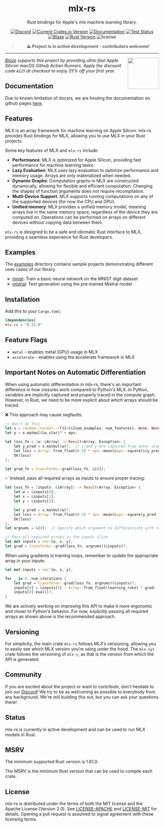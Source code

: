 <div align="center">
<h1><b>mlx-rs</b></h1>

Rust bindings for Apple's mlx machine learning library.

[![Discord](https://img.shields.io/discord/1176807732473495552.svg?color=7289da&&logo=discord)](https://discord.gg/jZvTsxDX49)
[![Current Crates.io Version](https://img.shields.io/crates/v/mlx-rs.svg)](https://crates.io/crates/mlx-rs)
[![Documentation](https://img.shields.io/badge/docs-latest-blue)]()
[![Test Status](https://github.com/oxideai/mlx-rs/actions/workflows/validate.yml/badge.svg)](https://github.com/oxideai/mlx-rs/actions/workflows/validate.yml)
[![Blaze](https://runblaze.dev/gh/307493885959233117281096297203102330146/badge.svg)](https://runblaze.dev)
[![Rust Version](https://img.shields.io/badge/Rust-1.81.0+-blue)](https://releases.rs/docs/1.81.0)
![license](https://shields.io/badge/license-MIT%2FApache--2.0-blue)

> **⚠️ Project is in active development - contributors welcome!**

---

<div align="left" valign="middle">
<a href="https://runblaze.dev">
 <picture>
   <source media="(prefers-color-scheme: dark)" srcset="https://www.runblaze.dev/logo_dark.png">
   <img align="right" src="https://www.runblaze.dev/logo_light.png" height="102px"/>
 </picture>
</a>

<br style="display: none;"/>

_[Blaze](https://runblaze.dev) supports this project by providing ultra-fast Apple Silicon macOS Github Action Runners. Apply the discount code `AI25` at checkout to enjoy 25% off your first year._

</div>

</div>

## Documentation

Due to known limitation of docsrs, we are hosting the documentation on github pages [here](https://oxideai.github.io/mlx-rs/mlx_rs/).

## Features

MLX is an array framework for machine learning on Apple Silicon. mlx-rs provides Rust bindings for MLX, allowing you to use MLX in your Rust projects.

Some key features of MLX and `mlx-rs` include:
- **Performance**: MLX is optimized for Apple Silicon, providing fast performance for machine learning tasks.
- **Lazy Evaluation**: MLX uses lazy evaluation to optimize performance and memory usage. Arrays are only materialized when needed.
- **Dynamic Graphs**: Computation graphs in MLX are constructed dynamically, allowing for flexible and efficient computation. Changing the shapes of function arguments does not require recompilation.
- **Mutli-Device Support**: MLX supports running computations on any of the supported devices (for now the CPU and GPU).
- **Unified memory**: MLX provides a unified memory model, meaning arrays live in the same memory space, regardless of the device they are computed on. Operations can be performed on arrays on different devices without copying data between them.

`mlx-rs` is designed to be a safe and idiomatic Rust interface to MLX, providing a seamless experience for Rust developers.

## Examples
The [examples](examples/) directory contains sample projects demonstrating different uses cases of our library.
- [mnist](examples/mnist/): Train a basic neural network on the MNIST digit dataset
- [mistral](examples/mistral/): Text generation using the pre-trained Mistral model

## Installation

Add this to your `Cargo.toml`:
```toml
[dependencies]
mlx-rs = "0.21.0"
```

## Feature Flags

* `metal` - enables metal (GPU) usage in MLX
* `accelerate` - enables using the accelerate framework in MLX

## Important Notes on Automatic Differentiation

When using automatic differentiation in mlx-rs, there's an important difference in how closures work compared to Python's MLX. In Python, variables are implicitly captured and properly traced in the compute graph. However, in Rust, we need to be more explicit about which arrays should be traced.

❌ This approach may cause segfaults:
```rust
// Don't do this
let x = random::normal::<f32>(&[num_examples, num_features], None, None, None)?;
let y = x.matmul(&w_star)? + eps;

let loss_fn = |w: &Array| -> Result<Array, Exception> {
    let y_pred = x.matmul(w)?;  // x and y are captured from outer scope
    let loss = Array::from_float(0.5) * ops::mean(&ops::square(&(y_pred - &y))?, None, None)?;
    Ok(loss)
};

let grad_fn = transforms::grad(loss_fn, &[0]);
```

✅ Instead, pass all required arrays as inputs to ensure proper tracing:
```rust
let loss_fn = |inputs: &[Array]| -> Result<Array, Exception> {
    let w = &inputs[0];
    let x = &inputs[1];
    let y = &inputs[2];

    let y_pred = x.matmul(w)?;
    let loss = Array::from_float(0.5) * ops::mean(&ops::square(y_pred - y)?, None, None)?;
    Ok(loss)
};
let argnums = &[0];  // Specify which argument to differentiate with respect to

// Pass all required arrays in the inputs slice
let mut inputs = vec![w, x, y];
let grad = transforms::grad(loss_fn, argnums)(&inputs)?;
```

When using gradients in training loops, remember to update the appropriate array in your inputs:

```rust
let mut inputs = vec![w, x, y];

for _ in 0..num_iterations {
    let grad = transforms::grad(loss_fn, argnums)(&inputs)?;
    inputs[0] = &inputs[0] - Array::from_float(learning_rate) * grad;  // Update the weight array
    inputs[0].eval()?;
}
```

We are actively working on improving this API to make it more ergonomic and closer to Python's behavior. For now, explicitly passing all required arrays as shown above is the recommended approach.

## Versioning

For simplicity, the main crate `mls-rs` follows MLX’s versioning, allowing you to easily see which MLX version you’re using under the hood. The `mlx-sys` crate follows the versioning of `mlx-c`, as that is the version from which the API is generated.

## Community

If you are excited about the project or want to contribute, don't hesitate to join our [Discord](https://discord.gg/jZvTsxDX49)!
We try to be as welcoming as possible to everybody from any background. We're still building this out, but you can ask your questions there!

## Status

mlx-rs is currently in active development and can be used to run MLX models in Rust.

## MSRV

The minimum supported Rust version is 1.81.0.

The MSRV is the minimum Rust version that can be used to compile each crate.

## License

mlx-rs is distributed under the terms of both the MIT license and the Apache License (Version 2.0).
See [LICENSE-APACHE](./LICENSE-APACHE) and [LICENSE-MIT](./LICENSE-MIT) for details. Opening a pull
request is assumed to signal agreement with these licensing terms.
